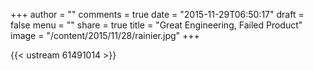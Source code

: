 +++
author = ""
comments = true
date = "2015-11-29T06:50:17"
draft = false
menu = ""
share = true
title = "Great Engineering, Failed Product"
image = "/content/2015/11/28/rainier.jpg"
+++

{{< ustream 61491014 >}}
